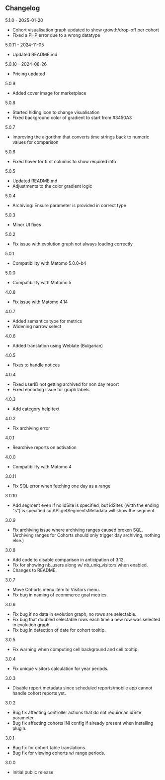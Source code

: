 ## Changelog

5.1.0 - 2025-01-20
- Cohort visualisation graph updated to show growth/drop-off per cohort
- Fixed a PHP error due to a wrong datatype

5.0.11 - 2024-11-05
- Updated README.md

5.0.10 - 2024-08-26
- Pricing updated

5.0.9
- Added cover image for marketplace

5.0.8
- Started hiding icon to change visualisation
- Fixed background color of gradient to start from #3450A3

5.0.7
- Improving the algorithm that converts time strings back to numeric values for comparison

5.0.6
- Fixed hover for first columns to show required info

5.0.5
- Updated README.md
- Adjustments to the color gradient logic

5.0.4
- Archiving: Ensure parameter is provided in correct type

5.0.3
- Minor UI fixes

5.0.2
- Fix issue with evolution graph not always loading correctly

5.0.1
- Compatibility with Matomo 5.0.0-b4

5.0.0
- Compatibility with Matomo 5

4.0.8
- Fix issue with Matomo 4.14

4.0.7
- Added semantics type for metrics
- Widening narrow select

4.0.6
- Added translation using Weblate (Bulgarian)

4.0.5
- Fixes to handle notices 

4.0.4
- Fixed userID not getting archived for non day report
- Fixed encoding issue for graph labels

4.0.3
- Add category help text

4.0.2
- Fix archiving error

4.0.1
- Rearchive reports on activation

4.0.0
- Compatibility with Matomo 4

3.0.11
 - Fix SQL error when fetching one day as a range
 
3.0.10
 - Add segment even if no idSite is specified, but idSites (witth the ending "s") is specified so API.getSegmentsMetadata will show the segment.

3.0.9
 - Fix archiving issue where archiving ranges caused broken SQL. (Archiving ranges for Cohorts should only trigger day archiving, nothing else.)

3.0.8
 - Add code to disable comparison in anticipation of 3.12.
 - Fix for showing nb_users along w/ nb_uniq_visitors when enabled.
 - Changes to README.

3.0.7
 - Move Cohorts menu item to Visitors menu.
 - Fix bug in naming of ecommerce goal metrics.

3.0.6
 - Fix bug if no data in evolution graph, no rows are selectable.
 - Fix bug that doubled selectable rows each time a new row was selected in evolution graph.
 - Fix bug in detection of date for cohort tooltip.

3.0.5
 - Fix warning when computing cell background and cell tooltip.

3.0.4
 - Fix unique visitors calculation for year periods.

3.0.3
 - Disable report metadata since scheduled reports/mobile app cannot handle cohort reports yet.

3.0.2
 - Bug fix affecting controller actions that do not require an idSite parameter.
 - Bug fix affecting cohorts INI config if already present when installing plugin.

3.0.1
 - Bug fix for cohort table translations.
 - Bug fix for viewing cohorts w/ range periods.

3.0.0
 - Initial public release
